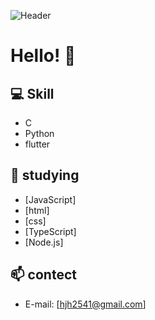 ![Header](https://raw.githubusercontent.com/username/username/master/header.png)


# Hello! 👋

## 💻 Skill
- C
- Python
- flutter


## 🌱 studying
- [JavaScript]
- [html]
- [css]
- [TypeScript]
- [Node.js]



## 📫 contect
- E-mail: [hjh2541@gmail.com]



<!--
**wngjs2541/wngjs2541** is a ✨ _special_ ✨ repository because its `README.md` (this file) appears on your GitHub profile.

Here are some ideas to get you started:

- 🔭 I’m currently working on ...
- 🌱 I’m currently learning ...
- 👯 I’m looking to collaborate on ...
- 🤔 I’m looking for help with ...
- 💬 Ask me about ...
- 📫 How to reach me: ...
- 😄 Pronouns: ...
- ⚡ Fun fact: ...
-->
